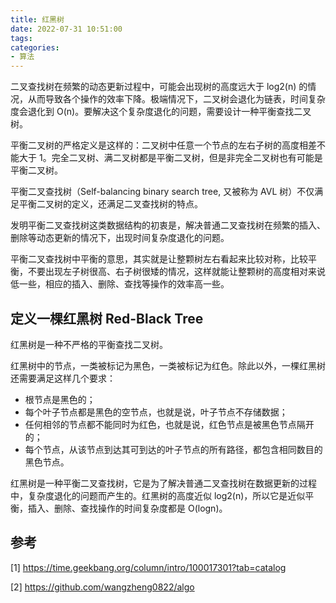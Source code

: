 ```yaml
---
title: 红黑树
date: 2022-07-31 10:51:00
tags:
categories:
- 算法
---
```


二叉查找树在频繁的动态更新过程中，可能会出现树的高度远大于 log2(n) 的情况，从而导致各个操作的效率下降。极端情况下，二叉树会退化为链表，时间复杂度会退化到 O(n)。要解决这个复杂度退化的问题，需要设计一种平衡查找二叉树。

平衡二叉树的严格定义是这样的：二叉树中任意一个节点的左右子树的高度相差不能大于 1。完全二叉树、满二叉树都是平衡二叉树，但是非完全二叉树也有可能是平衡二叉树。

平衡二叉查找树（Self-balancing binary search tree, 又被称为 AVL 树）不仅满足平衡二叉树的定义，还满足二叉查找树的特点。

发明平衡二叉查找树这类数据结构的初衷是，解决普通二叉查找树在频繁的插入、删除等动态更新的情况下，出现时间复杂度退化的问题。

平衡二叉查找树中平衡的意思，其实就是让整颗树左右看起来比较对称，比较平衡，不要出现左子树很高、右子树很矮的情况，这样就能让整颗树的高度相对来说低一些，相应的插入、删除、查找等操作的效率高一些。

## 定义一棵红黑树 Red-Black Tree
红黑树是一种不严格的平衡查找二叉树。

红黑树中的节点，一类被标记为黑色，一类被标记为红色。除此以外，一棵红黑树还需要满足这样几个要求：
- 根节点是黑色的；
- 每个叶子节点都是黑色的空节点，也就是说，叶子节点不存储数据；
- 任何相邻的节点都不能同时为红色，也就是说，红色节点是被黑色节点隔开的；
- 每个节点，从该节点到达其可到达的叶子节点的所有路径，都包含相同数目的黑色节点。

红黑树是一种平衡二叉查找树，它是为了解决普通二叉查找树在数据更新的过程中，复杂度退化的问题而产生的。红黑树的高度近似 log2(n)，所以它是近似平衡，插入、删除、查找操作的时间复杂度都是 O(logn)。


## 参考
[1] https://time.geekbang.org/column/intro/100017301?tab=catalog

[2] https://github.com/wangzheng0822/algo
